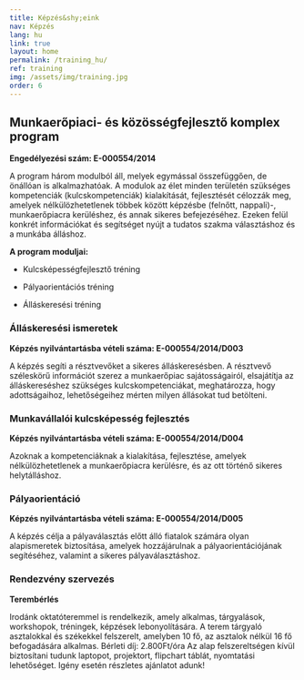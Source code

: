 ```yaml
---
title: Képzés&shy;eink
nav: Képzés
lang: hu
link: true
layout: home
permalink: /training_hu/
ref: training
img: /assets/img/training.jpg
order: 6
---
```


## __Munkaerőpiaci- és közösség&shy;fejlesztő komplex program__

__Engedélyezési szám: E-000554/2014__

A program három modulból áll, melyek egymással összefüggően, de önállóan is alkalmazhatóak.
A modulok az élet minden területén szükséges kompetenciák (kulcskompetenciák) kialakítását, fejlesztését célozzák meg, amelyek nélkülözhetetlenek többek között képzésbe (felnőtt, nappali)-, munkaerőpiacra kerüléshez, és annak sikeres befejezéséhez. Ezeken felül konkrét információkat és segítséget nyújt a tudatos szakma választáshoz és a munkába álláshoz.

__A program moduljai:__

- Kulcsképességfejlesztő tréning

- Pályaorientációs tréning

- Álláskeresési tréning

### __Álláskeresési ismeretek__

__Képzés nyilvántartásba vételi száma: E-000554/2014/D003__

A képzés segíti a résztvevőket a sikeres álláskeresésben. A résztvevő széleskörű információt szerez a munkaerőpiac sajátosságairól, elsajátítja az álláskereséshez szükséges kulcskompetenciákat, meghatározza, hogy adottságaihoz, lehetőségeihez mérten milyen állásokat tud betölteni.

### __Munkavállalói kulcsképesség fejlesztés__

__Képzés nyilvántartásba vételi száma: E-000554/2014/D004__

Azoknak a kompetenciáknak a kialakítása, fejlesztése, amelyek nélkülözhetetlenek a munkaerőpiacra kerülésre, és az ott történő sikeres helytálláshoz.

### __Pályaorientáció__

__Képzés nyilvántartásba vételi száma: E-000554/2014/D005__

A képzés célja a pályaválasztás előtt álló fiatalok számára olyan alapismeretek biztosítása, amelyek hozzájárulnak a pályaorientációjának segítéséhez, valamint a sikeres pályaválasztáshoz.

### __Rendezvény szervezés__

__Terembérlés__

Irodánk oktatóteremmel is rendelkezik, amely alkalmas, tárgyalások, workshopok, tréningek, képzések lebonyolítására. A terem tárgyaló asztalokkal és székekkel felszerelt, amelyben 10 fő, az asztalok nélkül 16 fő befogadására alkalmas.
Bérleti díj:  2.800Ft/óra
Az alap felszereltségen kívül biztosítani tudunk laptopot, projektort, flipchart táblát, nyomtatási lehetőséget. Igény esetén részletes ajánlatot adunk!
